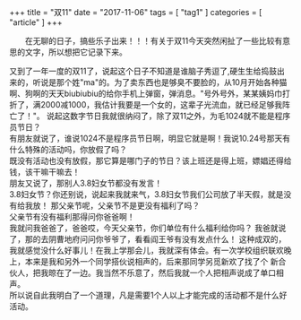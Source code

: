 +++
title = "双11"
date = "2017-11-06"
tags = [ "tag1" ]
categories = [ "article" ]
+++

&emsp;&emsp;在无聊的日子，搞些乐子出来！！！有关于双11今天突然闲扯了一些比较有意思的文字，所以想把它记录下来。
<!--more-->
又到了一年一度的双11了，说起这个日子不知道是谁脑子秀逗了,硬生生给捣鼓出来的，听说是那个姓"ma"的。为了卖东西也是够臭不要脸的，从10月开始各种猫啊、狗啊的天天biubiubiu的给你手机上弹窗，弹消息。"号外号外，某某姨妈巾打折了，满2000减1000，我估计我要是一个女的，这辈子光流血，就已经足够我阵亡了！"。
说起这数字节日我就很纳闷了，除了双11之外，为毛1024就不能是程序员节日？  
有朋友就说了，谁说1024不是程序员节日啊，明显它就是啊！我说10.24号那天有什么特殊的活动吗，你放假了吗？  
既没有活动也没有放假，那它算是哪门子的节日？该上班还是得上班，嫖娼还得给钱，该干嘛干嘛去！  
朋友又说了，那别人3.8妇女节都没有发言！  
3.8妇女节？你还别说，说起来我就来气，3.8妇女节我们公司放了半天假，就是没有给我放！
那父亲节呢，父亲节不是更没有福利了吗？  
父亲节有没有福利那得问你爸爸啊！  
我就问我爸爸了，爸爸哎，今天父亲节，你们单位有什么福利给你吗？
我爸就说了，那的去阴曹地府问问你爷爷了，看看阎王爷有没有发点什么！
这种成双的，我就感觉没什么好事儿！在我上学那会儿，我就深有体会。有一次学校组织联欢晚上，本来是我和另外一个同学搭伙说相声的，后来那同学另觅新欢了找了个
新合伙人，把我晾在了一边。我当然不乐意了，然后我就一个人把相声说成了单口相声。  
所以说自此我明白了一个道理，凡是需要1个人以上才能完成的活动都不是什么好活动。
